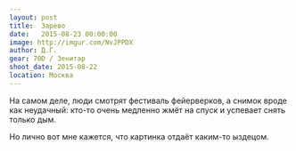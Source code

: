 ```yaml
---
layout: post
title:  Зарево
date:   2015-08-23 00:00:00
image: http://imgur.com/NvJPPDX
author: Д.Г.
gear: 70D / Зенитар
shoot_date: 2015-08-22
location: Москва
---
```


На самом деле, люди смотрят фестиваль фейерверков, а снимок вроде как неудачный: кто-то очень медленно жмёт на спуск и успевает снять только дым.

Но лично вот мне кажется, что картинка отдаёт каким-то ыздецом.
